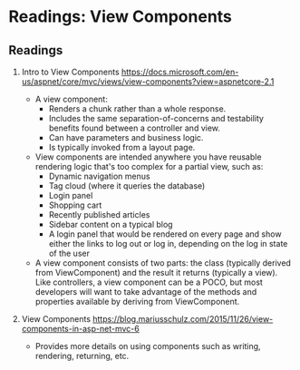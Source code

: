 #  Readings: View Components

##  Readings
1.  Intro to View Components  https://docs.microsoft.com/en-us/aspnet/core/mvc/views/view-components?view=aspnetcore-2.1
    
    -  A view component:
        -  Renders a chunk rather than a whole response.
        -  Includes the same separation-of-concerns and testability benefits found between a controller and view.
        -  Can have parameters and business logic.
        -  Is typically invoked from a layout page.
    -  View components are intended anywhere you have reusable rendering logic that's too complex for a partial view, such as:
        -  Dynamic navigation menus
        -  Tag cloud (where it queries the database)
        -  Login panel
        -  Shopping cart
        -  Recently published articles
        -  Sidebar content on a typical blog
        -  A login panel that would be rendered on every page and show either the links to log out or log in, depending on the log in state of the user
    -  A view component consists of two parts: the class (typically derived from ViewComponent) and the result it returns (typically a view). Like controllers, a view component can be a POCO, but most developers will want to take advantage of the methods and properties available by deriving from ViewComponent.
2.  View Components  https://blog.mariusschulz.com/2015/11/26/view-components-in-asp-net-mvc-6
    -  Provides more details on using components such as writing, rendering, returning, etc.